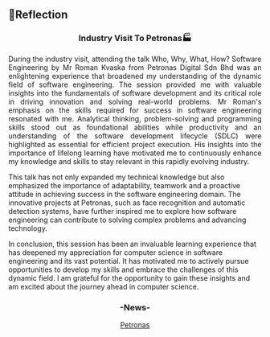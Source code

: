 ## 💭Reflection
<h3 align="center">Industry Visit To Petronas🏭</h3>
<p align= "justify">
During the industry visit, attending the talk Who, Why, What, How? Software Engineering by Mr Roman Kvaska from Petronas Digital Sdn Bhd was an enlightening experience that broadened my understanding of the dynamic field of software engineering. The session provided me with valuable insights into the fundamentals of software development and its critical role in driving innovation and solving real-world problems. Mr Roman's emphasis on the skills required for success in software engineering resonated with me. Analytical thinking, problem-solving and programming skills stood out as foundational abilities while productivity and an understanding of the software development lifecycle (SDLC) were highlighted as essential for efficient project execution. His insights into the importance of lifelong learning have motivated me to continuously enhance my knowledge and skills to stay relevant in this rapidly evolving industry.
  
This talk has not only expanded my technical knowledge but also emphasized the importance of adaptability, teamwork and a proactive attitude in achieving success in the software engineering domain. The innovative projects at Petronas, such as face recognition and automatic detection systems, have further inspired me to explore how software engineering can contribute to solving complex problems and advancing technology.

In conclusion, this session has been an invaluable learning experience that has deepened my appreciation for computer science in software engineering and its vast potential. It has motivated me to actively pursue opportunities to develop my skills and embrace the challenges of this dynamic field. I am grateful for the opportunity to gain these insights and am excited about the journey ahead in computer science.

<div align="center">
  <h3>-News-</h3>
  <a href="#">Petronas</a>
<br><br>

